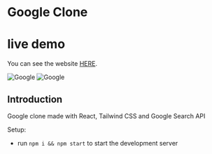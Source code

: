 # Google Clone

# live demo
You can see the website [HERE](https://googlebymahdi.netlify.app/search).

![Google](https://imgur.com/2IgMk9t)
![Google](https://imgur.com/n6bjPfu)

## Introduction

Google clone made with React, Tailwind CSS and Google Search API

Setup:

- run `npm i && npm start` to start the development server
